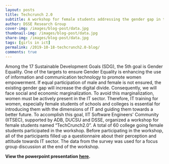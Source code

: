 ```yaml
---
layout: posts
title: Techcrunch 2.0
subtitle: A workshop for female students addressing the gender gap in the ICT sector of Bangladesh
author: DSSE Research Group 
cover-img: /images/blog-post/data.jpg
thumbnail-img: /images/blog-post/data.jpg
share-img: /images/blog-post/data.jpg
tags: [girls in ict]
permalink: /2019-10-18-techcrunch2.0-blog/
comments: true
---
```

Among the 17 Sustainable Development Goals (SDG), the 5th goal is Gender Equality. One of the targets to ensure Gender Equality is enhancing the use of information and communication technology to promote women empowerment. If equal participation of male and female is not ensured, the existing gender gap will increase the digital divide. Consequently, we will face social and economic marginalization. To avoid this marginalization, women must be actively present in the IT sector. Therefore, IT training for women, especially female students of schools and colleges is essential for introducing them with the dimensions of IT and guiding them towards a better future. To accomplish this goal, IIT Software Engineers' Community (IITSEC), supported by ADB, DUCSU and DSSE, organized a workshop for female students named “TechCrunch2.0”. A total of 60 college going female students participated in the workshop. Before participating in the workshop, all of the participants filled up a questionnaire about their perception and attitude towards IT sector. The data from the survey was used for a focus group discussion at the end of the workshop.

**View the powerpoint presentation [here](https://docs.google.com/presentation/d/e/2PACX-1vTO160y6DP9WThyNGqxB2nK7_JehLvp7v2H_NFKPBN-U2e18qfnwbe23_m6XZUYFOwiM6i_YEGErOr5/pub?start=false&loop=false&delayms=3000).**

